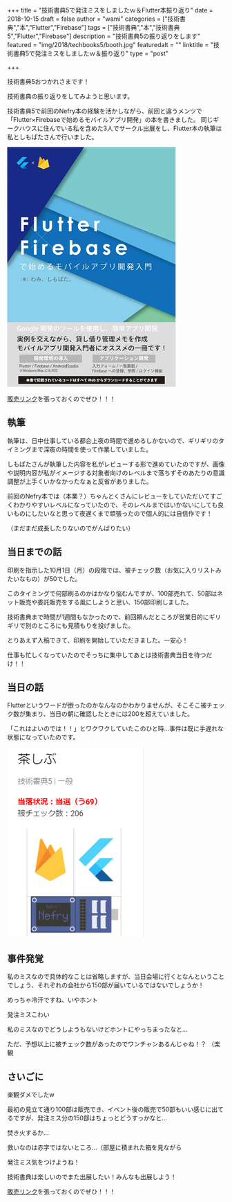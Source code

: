 +++
title = "技術書典5で発注ミスをしましたｗ＆Flutter本振り返り"
date = 2018-10-15
draft = false
author = "wami"
categories = ["技術書典","本","Flutter","Firebase"]
tags = ["技術書典","本","技術書典5","Flutter","Firebase"]
description = "技術書典5の振り返りをします"
featured = "img/2018/techbooks5/booth.jpg"
featuredalt = ""
linktitle = "技術書典5で発注ミスをしましたｗ＆振り返り"
type = "post"

+++


技術書典5おつかれさまです！

技術書典の振り返りをしてみようと思います。

技術書典5で前回のNefry本の経験を活かしながら、前回と違うメンツで「Flutter×Firebaseで始めるモバイルアプリ開発」の本を書きました。
同じギークハウスに住んでいる私を含めた3人でサークル出展をし、Flutter本の執筆は私としもぱたさんで行いました。

[![販売リンク](/img/2018/techbooks5/flutter.png)](https://booth.pm/ja/items/1040806)

[販売リンク](https://booth.pm/ja/items/1040806)を張っておくのでぜひ！！！

## 執筆　

執筆は、日中仕事している都合上夜の時間で進めるしかないので、ギリギリのタイミングまで深夜の時間を使って作業していました。

しもぱたさんが執筆した内容を私がレビューする形で進めていたのですが、画像や説明内容が私がイメージする対象者向けのレベルまで落ちずそのあたりの意識調整が上手くいかなかったなぁと反省がありました。

前回のNefry本では（本業？）ちゃんとくさんにレビューをしていただいてすごくわかりやすいレベルになっていたので、そのレベルまではいかないにしても良いものにしたいなと思って夜遅くまで頑張ったので個人的には自信作です！

（まだまだ成長したりないのでがんばりたい）

## 当日までの話

印刷を指示した10月1日（月）の段階では、被チェック数（お気に入りリストみたいなもの）が50でした。

このタイミングで何部刷るのかはかなり悩むんですが、100部売れて、50部はネット販売や委託販売をする風にしようと思い、150部印刷しました。

技術書典まで時間が1週間もなかったので、前回頼んだところが営業日的にギリギリで別のところにも見積もりを投げました。

とりあえず入稿できて、印刷を開始していただきました。一安心！

仕事も忙しくなっていたのでそっちに集中してあとは技術書典当日を待つだけ！！

## 当日の話

Flutterというワードが嵌ったのかなんなのかわかりませんが、そこそこ被チェック数が集まり、当日の朝に確認したときには200を超えていました。

「これはよいのでは！！」とワクワクしていたこのひと時…事件は既に手遅れな状態になっていたのです。

![](/img/2018/techbooks5/check.png)

## 事件発覚

私のミスなので具体的なことは省略しますが、当日会場に行くとなんということでしょう、それぞれの会社から150部が届いているではないでしょうか！

めっちゃ冷汗ですね、いやホント

発注ミスこわい


私のミスなのでどうしようもないけどホントにやっちまったなと…


ただ、予想以上に被チェック数があったのでワンチャンあるんじゃね！？
（楽観

## さいごに

楽観ダメでしたw

最初の見立て通り100部は販売でき、イベント後の販売で50部もいい感じに出てるですが、発注ミス分の150部はちょっとどうすっかなと…

焚き火するか…

救いなのは赤字ではないところ…（部屋に積まれた箱を見ながら

発注ミス気をつけようね！

技術書典は楽しいのでまた出展したい！みんなも出展しよう！

[販売リンク](https://booth.pm/ja/items/1040806)を張っておくのでぜひ！！！
